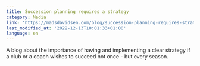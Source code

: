 ```yaml
---
title: Succession planning requires a strategy
category: Media
link: 'https://madsdavidsen.com/blog/succession-planning-requires-strategy'
last_modified_at: '2022-12-13T10:01:33+01:00'
language: en
---
```

A blog about the importance of having and implementing a clear strategy if a club or a coach wishes to succeed not once - but every season.
